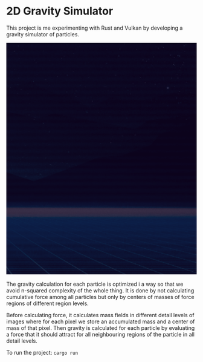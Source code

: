 # 2D Gravity Simulator

This project is me experimenting with Rust and Vulkan by developing
a gravity simulator of particles.

![simulation](images/simulator.png)

The gravity calculation for each particle is optimized i a way so
that we avoid n-squared complexity of the whole thing. It is done by
not calculating cumulative force among all particles but only by 
centers of masses of force regions of different region levels.

Before calculating force, it calculates mass fields in different
detail levels of images where for each pixel we store an accumulated
mass and a center of mass of that pixel. Then gravity is calculated
for each particle by evaluating a force that it should attract for all 
neighbouring regions of the particle in all detail levels.

To run the project:
`cargo run`
